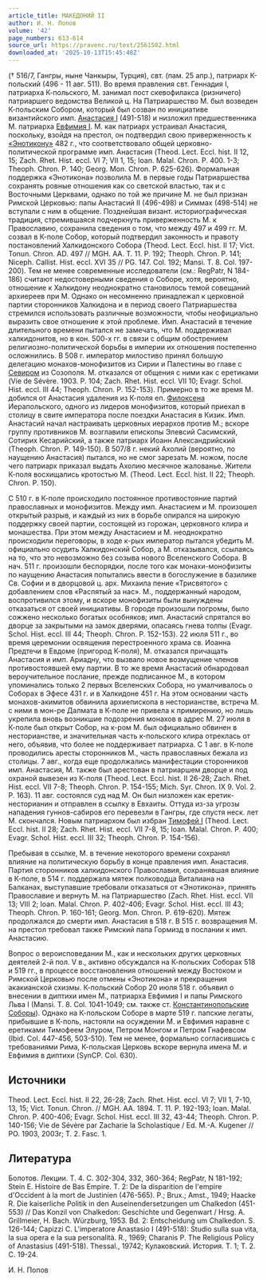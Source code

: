```yaml
---
article_title: МАКЕДОНИЙ II
author: И. Н. Попов
volume: '42'
page_numbers: 613-614
source_url: https://pravenc.ru/text/2561502.html
downloaded_at: '2025-10-13T15:45:48Z'
---
```


(† 516/7, Гангры, ныне Чанкыры, Турция), свт. (пам. 25 апр.), патриарх К-польский (496 - 11 авг. 511). Во время правления свт. Геннадия I, патриарха К-польского, М. занимал пост скевофилакса (ризничего) патриаршего ведомства Великой ц. На Патриаршество М. был возведен К-польским Собором, который был созван по инициативе византийского имп. [Анастасия I](<https://pravenc.ru/text/Анастасия I.html>) (491-518) и низложил предшественника М. патриарха [Евфимия I](<https://pravenc.ru/text/Евфимий I.html>). М. как патриарх устраивал Анастасия, поскольку, взойдя на престол, он подтвердил свою приверженность к [«Энотикону»](<https://pravenc.ru/text/ Энотикону .html>) 482 г., что соответствовало общей церковно-политической программе имп. Анастасия (Theod. Lect. Eccl. hist. II 12, 15; Zach. Rhet. Hist. eccl. VI 7; VII 1, 15; Ioan. Malal. Chron. P. 400. 1-3; Theoph. Chron. P. 140; Georg. Mon. Chron. P. 625-626). Формальная поддержка «Энотикона» позволила М. в первые годы Патриаршества сохранять ровные отношения как со светской властью, так и с Восточными Церквами, однако по той же причине М. не был признан Римской Церковью: папы Анастасий II (496-498) и Симмах (498-514) не вступали с ним в общение. Позднейшая визант. историографическая традиция, стремившаяся подчеркнуть приверженность М. к Православию, сохранила сведения о том, что между 497 и 499 гг. М. созвал в К-поле Собор, который подтвердил законность и правоту постановлений Халкидонского Собора (Theod. Lect. Eccl. hist. II 17; Vict. Tonun. Chron. AD. 497 // MGH. AA. T. 11. P. 192; Theoph. Chron. P. 141; Niceph. Callist. Hist. eccl. XVI 35 // PG. 147. Col. 192; Mansi. Т. 8. Col. 197-200). Тем не менее современные исследователи (см.: RegPatr, N 184-186) считают недостоверными сведения о Соборе, хотя, вероятно, отношение к Халкидону неоднократно становилось темой совещаний архиереев при М. Однако он несомненно принадлежал к церковной партии сторонников Халкидона и в период своего Патриаршества стремился использовать различные возможности, чтобы неофициально выразить свое отношение к этой проблеме. Имп. Анастасий в течение длительного времени пытался не замечать, что М. поддерживал халкидонитов, но в кон. 500-х гг. в связи с общим обострением религиозно-политической борьбы в империи их отношения постепенно осложнились. В 508 г. император милостиво принял большую делегацию монахов-монофизитов из Сирии и Палестины во главе с [Севиром](https://pravenc.ru/text/Севиром.html) из Созополя. М. отказался от общения с ними как с еретиками (Vie de Sévère. 1903. P. 104; Zach. Rhet. Hist. eccl. VII 10; Evagr. Schol. Hist. eccl. III 44; Theoph. Chron. P. 152-153). Примерно в то же время М. добился от Анастасия удаления из К-поля еп. [Филоксена](https://pravenc.ru/text/Филоксена.html) Иерапольского, одного из лидеров монофизитов, который приехал в столицу в свите императора после поездки Анастасия в Кизик. Имп. Анастасий начал настраивать церковных иерархов против М.; вскоре группу противников М. возглавили епископы Элевсий Сасимский, Сотирих Кесарийский, а также патриарх Иоанн Александрийский (Theoph. Chron. P. 149-150). В 507/8 г. некий Ахолий (вероятно, по наущению Анастасия) пытался, но не смог зарезать М. ножом, после чего патриарх приказал выдать Ахолию месячное жалованье. Жители К-поля восхищались кротостью М. (Theod. Lect. Eccl. hist. II 22; Theoph. Chron. P. 150).

С 510 г. в К-поле происходило постоянное противостояние партий православных и монофизитов. Между имп. Анастасием и М. произошел открытый разрыв, и каждый из них в борьбе опирался на широкую поддержку своей партии, состоящей из горожан, церковного клира и монашества. При этом между Анастасием и М. неоднократно происходили переговоры, в ходе к-рых император пытался убедить М. официально осудить Халкидонский Собор, а М. отказывался, ссылаясь на то, что это невозможно без созыва нового Вселенского Собора. В нач. 511 г. произошли беспорядки, после того как монахи-монофизиты по наущению Анастасия попытались ввести в богослужение в базилике Св. Софии и в дворцовой ц. арх. Михаила пение «Трисвятого» с добавлением слов «Распятый за нас». М., поддержанный народом, воспротивился этому, и вскоре монофизиты были вынуждены отказаться от своей инициативы. В городе произошли погромы, было сожжено несколько богатых особняков; имп. Анастасий спрятался во дворце за закрытыми на замок дверями, опасаясь гнева толпы (Evagr. Schol. Hist. eccl. III 44; Theoph. Chron. P. 152-153). 22 июля 511 г., во время церемонии освящения перестроенного храма св. Иоанна Предтечи в Евдоме (пригород К-поля), М. отказался причащать Анастасия и имп. Ариадну, что вызвало новое возмущение членов противостоявшей ему партии. В то же время Анастасий обнародовал вероучительное послание, прежде подписанное М., в котором упоминались только 2 первых Вселенских Собора, но умалчивалось о Соборах в Эфесе 431 г. и в Халкидоне 451 г. На этом основании часть монахов-акимитов обвинила архиепископа в несторианстве, встреча М. с ними в мон-ре Далмата в К-поле не привела к примирению, но лишь укрепила вновь возникшие подозрения монахов в адрес М. 27 июля в К-поле был открыт Собор, на к-ром М. был официально обвинен в несторианстве, и значительная часть к-польского клира отреклась от него, объявив, что более не поддерживает патриарха. С 1 авг. в К-поле проводились аресты сторонников М., часть православных бежала из столицы. 7 авг., когда еще продолжались манифестации сторонников имп. Анастасия, М. также был арестован в патриаршем дворце и под охраной вывезен из К-поля (Theod. Lect. Eccl. hist. II 26-28; Zach. Rhet. Hist. eccl. VII 7-8; Theoph. Chron. P. 154-155; Mich. Syr. Chron. IX 9. Vol. 2. P. 163). 11 авг. состоялся суд над М. Он был низложен как еретик-несторианин и отправлен в ссылку в Евхаиты. Оттуда из-за угрозы нападения гуннов-сабиров его перевезли в Гангры, где спустя неск. лет М. скончался. Новым патриархом был избран [Тимофей I](<https://pravenc.ru/text/Тимофей I.html>) (Theod. Lect. Eccl. hist. II 28; Zach. Rhet. Hist. eccl. VII 7-8, 15; Ioan. Malal. Chron. P. 400; Evagr. Schol. Hist. eccl. III 32; Theoph. Chron. P. 154-156).

Пребывая в ссылке, М. в течение некоторого времени сохранял влияние на политическую борьбу в конце правления имп. Анастасия. Партия сторонников халкидонского Православия, сохранявшая влияние в К-поле, в 514 г. поддержала мятеж полководца Виталиана на Балканах, выступавшие требовали отказаться от «Энотикона», принять Православие и вернуть М. на Патриаршество (Zach. Rhet. Hist. eccl. VII 13; VIII 2; Ioan. Malal. Chron. P. 402-406; Evagr. Schol. Hist. eccl. III 43; Theoph. Chron. P. 160-161; Georg. Mon. Chron. P. 619-620). Мятеж продолжался до смерти имп. Анастасия в 518 г. В 515 г. возвращения М. на престол требовал также Римский папа Гормизд в послании к имп. Анастасию.

Вопрос о вероисповедании М., как и нескольких других церковных деятелей 2-й пол. V в., активно обсуждался на К-польских Соборах 518 и 519 гг., в процессе восстановления отношений между Востоком и Римской Церковью после отмены «Энотикона» и прекращения акакианской схизмы. К-польский Собор 20 июля 518 г. объявил о внесении в диптихи имен М., патриарха Евфимия I и папы Римского Льва I (Mansi. T. 8. Col. 1041-1049; см. также ст. [Константинопольские Соборы](<https://pravenc.ru/text/Константинопольские Соборы.html>)). Однако на К-польском Соборе в марте 519 г. папские легаты, прибывшие в К-поль, настояли на осуждении М. и Евфимия наравне с еретиками Тимофеем Элуром, Петром Монгом и Петром Гнафевсом (Ibid. Col. 447-456, 503-510). Тем не менее, формально согласившись с требованиями Рима, К-польская Церковь вскоре вернула имена М. и Евфимия в диптихи (SynCP. Сol. 630).

## Источники

Theod. Lect. Eccl. hist. II 22, 26-28; Zach. Rhet. Hist. eccl. VI 7; VII 1, 7-10, 13, 15; Vict. Tonun. Chron. // MGH. AA. 1894. T. 11. P. 192-193; Ioan. Malal. Chron. P. 400-406; Evagr. Schol. Hist. eccl. III 32, 43-44; Theoph. Chron. P. 140-156; Vie de Sévère par Zacharie la Scholastique / Ed. M.-A. Kugener // PO. 1903, 2003r; T. 2. Fasc. 1.

## Литература

Болотов. Лекции. Т. 4. С. 302-304, 332, 360-364; RegPatr, N 181-192; Stein E. Histoire de Bas Empire. T. 2: De la disparition de l'empire d'Occident à la mort de Justinien (476-565). P.; Brux.; Amst., 1949; Haacke R. Die kaiserliche Politik in den Auseinendersetzungen um Chalkedon (451-553) // Das Konzil von Chalkedon: Geschichte und Gegenwart / Hrsg. A. Grillmeier, H. Bach. Würzburg, 1953. Bd. 2: Entscheidung um Chalkedon. S. 126-144; Capizzi C. L'imperatore Anastasio I (491-518): Studio sulla sua vita, la sua opera e la sua personalità. R., 1969; Charanis P. The Religious Policy of Anastasius (491-518). Thessal., 19742; Кулаковский. История. Т. 1; Т. 2. С. 19-24.

И. Н. Попов
